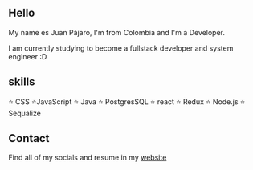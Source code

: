 ## Hello

My name es Juan Pájaro, I'm from Colombia and I'm a Developer.

I am currently studying to become a fullstack developer and system engineer :D  

## skills

⭐ CSS
⭐JavaScript
⭐ Java
⭐ PostgresSQL
⭐ react
⭐ Redux
⭐ Node.js
⭐ Sequalize

## Contact

Find all of my socials and resume in my [website](https://juanpajaro.tech/)
